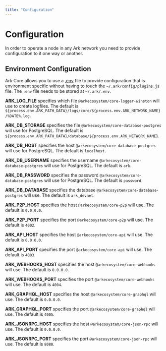 ```yaml
---
title: "Configuration"
---
```


# Configuration

In order to operate a node in any Ark network you need to provide configuration to it one way or another.

## Environment Configuration
Ark Core allows you to use a [.env](https://github.com/bevry/envfile) file to provide configuration that is environment specific without having to touch the `~/.ark/config/plugins.js` file. The `.env` file needs to be stored at `~/.ark/.env`.

**ARK_LOG_FILE** specifies which file `@arkecosystem/core-logger-winston` will use to create logfiles. The default is `${process.env.ARK_PATH_DATA}/logs/core/${process.env.ARK_NETWORK_NAME}/%DATE%.log`.

**ARK_DB_STORAGE** specifies the file `@arkecosystem/core-database-postgres` will use for PostgreSQL. The default is `${process.env.ARK_PATH_DATA}/database/${process.env.ARK_NETWORK_NAME}`.

**ARK_DB_HOST** specifies the host `@arkecosystem/core-database-postgres` will use for PostgreSQL. The default is `localhost`.

**ARK_DB_USERNAME** specifies the username `@arkecosystem/core-database-postgres` will use for PostgreSQL. The default is `ark`.

**ARK_DB_PASSWORD** specifies the password `@arkecosystem/core-database-postgres` will use for PostgreSQL. The default is `password`.

**ARK_DB_DATABASE** specifies the database `@arkecosystem/core-database-postgres` will use. The default is `ark_devnet`.

**ARK_P2P_HOST** specifies the host `@arkecosystem/core-p2p` will use. The default is `0.0.0.0`.

**ARK_P2P_PORT** specifies the port `@arkecosystem/core-p2p` will use. The default is `4002`.

**ARK_API_HOST** specifies the host `@arkecosystem/core-api` will use. The default is `0.0.0.0`.

**ARK_API_PORT** specifies the port `@arkecosystem/core-api` will use. The default is `4003`.

**ARK_WEBHOOKS_HOST** specifies the host `@arkecosystem/core-webhooks` will use. The default is `0.0.0.0`.

**ARK_WEBHOOKS_PORT** specifies the port `@arkecosystem/core-webhooks` will use. The default is `4004`.

**ARK_GRAPHQL_HOST** specifies the host `@arkecosystem/core-graphql` will use. The default is `0.0.0.0`.

**ARK_GRAPHQL_PORT** specifies the port `@arkecosystem/core-graphql` will use. The default is `4005`.

**ARK_JSONRPC_HOST** specifies the host `@arkecosystem/core-json-rpc` will use. The default is `0.0.0.0`.

**ARK_JSONRPC_PORT** specifies the port `@arkecosystem/core-json-rpc` will use. The default is `8080`.
